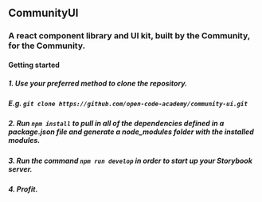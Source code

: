 ## CommunityUI
### A react component library and UI kit, built by the Community, for the Community.

#### Getting started
##### 1. Use your preferred method to clone the repository. 
##### E.g. `git clone https://github.com/open-code-academy/community-ui.git` 
##### 2. Run `npm install` to pull in all of the dependencies defined in a package.json file and generate a node_modules folder with the installed modules.

##### 3. Run the command `npm run develop` in order to start up your Storybook server.

##### 4. Profit. 

